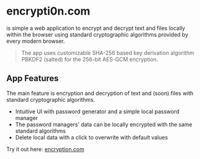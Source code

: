 # encrypti0n.com

is simple a web application to encrypt and decrypt text and files locally within the browser using standard cryptographic algorithms provided by every modern browser.

> The app uses customizable SHA-256 based key derivation algorithm PBKDF2 (salted) for the 256-bit AES-GCM encryption.
  
## App Features

The main feature is encryption and decryption of text and (soon) files with standard cryptographic algorithms.

- Intuitive UI with password generator and a simple local password manager
- The password managers' data can be locally encrypted with the same standard algorithms
- Delete local data with a click to overwrite with default values

Try it out here: [encryption.com](https://encrypti0n.com)
